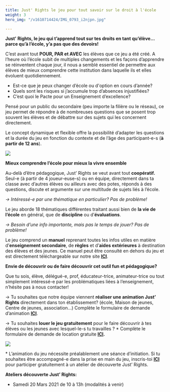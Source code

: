 ```yaml
---
title: Just' Rights le jeu pour tout savoir sur le droit à l'école
weight: 3
hero_img: "/v1610714424/IMG_0793_i2njpn.jpg"

---
```

**Just' Rights, le jeu qui t’apprend tout sur tes droits en tant qu’élève… parce qu’à l’école, y’a pas que des devoirs!**

C’est avant tout **POUR, PAR et AVEC** les élèves que ce jeu a été créé. A l’heure où l’école subit de multiples changements et les façons d’apprendre se réinventent chaque jour, il nous a semblé essentiel de permettre aux élèves de mieux comprendre cette institution dans laquelle ils et elles évoluent quotidiennement.

* Est-ce que je peux changer d’école ou d'option en cours d’année?
* Quels sont les risques si j’accumule trop d’absences injustifiées?
* C’est quoi le Pacte pour un Enseignement d’excellence?

Pensé pour un public du secondaire (peu importe la filière ou le réseau), ce jeu permet de répondre à de nombreuses questions que se posent trop souvent les élèves et de débattre sur des sujets qui les concernent directement.

Le concept dynamique et flexible offre la possibilité d’adapter les questions et la durée du jeu en fonction du contexte et de l’âge des participant-e-s (**à partir de 12 ans**).

![](https://res.cloudinary.com/cefasbl/image/upload/c_limit,dpr_auto,q_70,w_740,f_auto/v1610467970/Just_Rights_Visuel_muia1c.jpg)

**Mieux comprendre l’école pour mieux la vivre ensemble**

Au-delà d’être pédagogique, Just’ Rights se veut avant tout **coopératif.** Seul-e (à partir de 4 joueur-euse-s) ou en équipe, directement dans ta classe avec d’autres élèves ou ailleurs avec des potes, réponds à des questions, discute et argumente sur une multitude de sujets liés à l’école.

_→ Intéressé-e par une thématique en particulier? Pas de problème!_

Le jeu aborde 18 thématiques différentes traitant aussi bien de **la vie de l’école** en général, que de **discipline** ou d’**évaluations**.

_→ Besoin d’une info importante, mais pas le temps de jouer? Pas de problème!_

Le jeu comprend un **manuel** reprenant toutes les infos utiles en matière d’**enseignement secondaire**, de **règles** et d’**aides extérieures** à destination des élèves et des jeunes. Ce manuel peut être consulté en dehors du jeu et est directement téléchargeable sur notre site [**ICI**](https://res.cloudinary.com/cefasbl/image/upload/v1610545282/Just_Rights_Manuel_de_l_utilisateur_trice_wgnpsb.pdf).

**Envie de découvrir ou de faire découvrir cet outil fun et pédagogique?**

Que tu sois, élève, délégué-e, prof, éducateur-trice, animateur-trice ou tout simplement intéressé-e par les problématiques liées à l’enseignement, n’hésite pas à nous contacter!

→ Tu souhaites que notre équipe viennent **réaliser une animation Just’ Rights** directement dans ton établissement? (école, Maison de jeunes, Centre de jeunes, association…) Complète le formulaire de demande d’animation [**ICI**](/contact).

→ Tu souhaites **louer le jeu gratuitement** pour le faire découvrir à tes élèves ou les jeunes avec lesquel-le-s tu travailles ? * Complète le formulaire de demande de location gratuite [**ICI**](https://docs.google.com/forms/d/e/1FAIpQLScfYJnEWa97a7r_pBKUy478an-YtgvU6lQiMtXNf5CR7EaINQ/viewform)**.**

![](https://res.cloudinary.com/cefasbl/image/upload/c_limit,dpr_auto,q_70,w_740,f_auto/v1610469021/visuel_site_c6uejh.jpg)

\* L’animation du jeu nécessite préalablement une séance d’initiation. Si tu souhaites être accompagné-e dans la prise en main du jeu, inscris-toi [**ICI**](https://forms.gle/5vPP7yTRg4Se3sea6) pour participer gratuitement à un atelier de découverte Just’ Rights.

**Ateliers découverte Just’ Rights:**

* Samedi 20 Mars 2021 de 10 à 13h (modalités à venir)